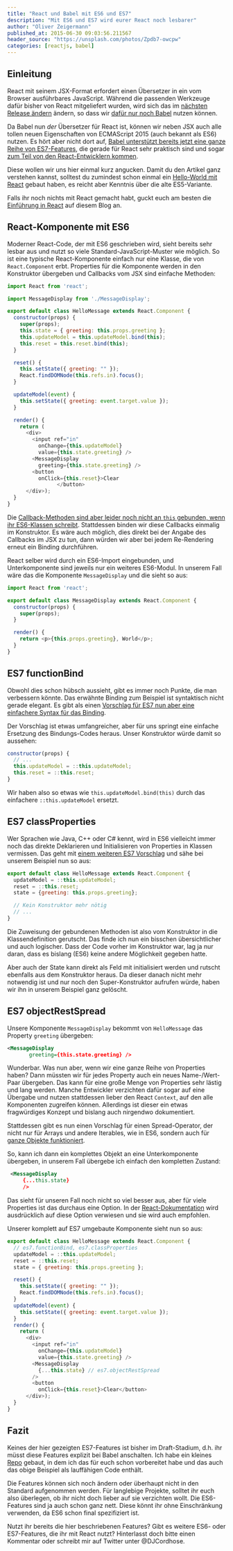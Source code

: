 ```yaml
---
title: "React und Babel mit ES6 und ES7"
description: "Mit ES6 und ES7 wird eurer React noch lesbarer"
author: "Oliver Zeigermann"
published_at: 2015-06-30 09:03:56.211567
header_source: "https://unsplash.com/photos/Zpdb7-owcpw"
categories: [reactjs, babel]
---
```


## Einleitung

React mit seinem JSX-Format erfordert einen Übersetzer in ein vom Browser ausführbares JavaScript. Während die passenden Werkzeuge dafür bisher von React mitgeliefert wurden, wird sich das im [nächsten Release ändern](https://reactjs.org/blog/2015/06/12/deprecating-jstransform-and-react-tools.html) ändern, so dass wir [dafür nur noch Babel](https://babeljs.io/docs/usage/jsx/) nutzen können.

Da Babel nun _der_ Übersetzer für React ist, können wir neben JSX auch alle tollen neuen Eigenschaften von ECMAScript 2015 (auch bekannt als ES6) nutzen. Es hört aber nicht dort auf, [Babel unterstützt bereits jetzt eine ganze Reihe von ES7-Features](https://babeljs.io/docs/usage/experimental/), die gerade für React sehr praktisch sind und sogar [zum Teil von den React-Entwicklern kommen](https://github.com/sebmarkbage/ecmascript-rest-spread).

Diese wollen wir uns hier einmal kurz angucken. Damit du den Artikel ganz verstehen kannst, solltest du zumindest schon einmal ein [Hello-World mit React](https://reactjs.org/docs/hello-world.html) gebaut haben, es reicht aber Kenntnis über die alte ES5-Variante.

Falls ihr noch nichts mit React gemacht habt, guckt euch am besten die [Einführung in React](http://reactjs.de/artikel/react-tutorial-deutsch/) auf diesem Blog an.

## React-Komponente mit ES6

Moderner React-Code, der mit ES6 geschrieben wird, sieht bereits sehr lesbar aus und nutzt so viele Standard-JavaScript-Muster wie möglich. So ist eine typische React-Komponente einfach nur eine Klasse, die von `React.Component` erbt. Properties für die Komponente werden in den Konstruktor übergeben und Callbacks vom JSX sind einfache Methoden:

```javascript
import React from 'react';

import MessageDisplay from './MessageDisplay';

export default class HelloMessage extends React.Component {
  constructor(props) {
    super(props);
    this.state = { greeting: this.props.greeting };
    this.updateModel = this.updateModel.bind(this);
    this.reset = this.reset.bind(this);
  }

  reset() {
    this.setState({ greeting: "" });
    React.findDOMNode(this.refs.in).focus();
  }

  updateModel(event) {
    this.setState({ greeting: event.target.value });
  }

  render() {
    return (
      <div>
        <input ref="in"
          onChange={this.updateModel}
          value={this.state.greeting} />
        <MessageDisplay
          greeting={this.state.greeting} />
        <button
          onClick={this.reset}>Clear
                </button>
      </div>);
  }
}
```
Die [Callback-Methoden sind aber leider noch nicht an `this` gebunden, wenn ihr ES6-Klassen schreibt](https://reactjs.org/blog/2015/01/27/react-v0.13.0-beta-1.html). Stattdessen binden wir diese Callbacks einmalig im Konstruktor. Es wäre auch möglich, dies direkt bei der Angabe des Callbacks im JSX zu tun, dann würden wir aber bei jedem Re-Rendering erneut ein Binding durchführen.

React selber wird durch ein ES6-Import eingebunden, und Unterkomponente sind jeweils nur ein weiteres ES6-Modul. In unserem Fall wäre das die Komponente `MessageDisplay` und die sieht so aus:

```javascript
import React from 'react';

export default class MessageDisplay extends React.Component {
  constructor(props) {
    super(props);
  }

  render() {
    return <p>{this.props.greeting}, World</p>;
  }
}
```

## ES7 functionBind

Obwohl dies schon hübsch aussieht, gibt es immer noch Punkte, die man verbessern könnte. Das erwähnte Binding zum Beispiel ist syntaktisch nicht gerade elegant. Es gibt als einen [Vorschlag für ES7 nun aber eine einfachere Syntax für das Binding](https://github.com/zenparsing/es-function-bind).

Der Vorschlag ist etwas umfangreicher, aber für uns springt eine einfache Ersetzung des Bindungs-Codes heraus. Unser Konstruktor würde damit so aussehen:

```javascript
constructor(props) {
  // ...
  this.updateModel = ::this.updateModel;
  this.reset = ::this.reset;
}
```

 Wir haben also so etwas wie `this.updateModel.bind(this)` durch das einfachere  `::this.updateModel` ersetzt.

## ES7 classProperties

Wer Sprachen wie Java, C++ oder C# kennt, wird in ES6 vielleicht immer noch das direkte Deklarieren und Initialisieren von Properties in Klassen vermissen. Das geht mit [einem weiteren ES7 Vorschlag](https://gist.github.com/jeffmo/054df782c05639da2adb) und sähe bei unserem Beispiel nun so aus:

```javascript
export default class HelloMessage extends React.Component {
  updateModel = ::this.updateModel;
  reset = ::this.reset;
  state = {greeting: this.props.greeting};

  // Kein Konstruktor mehr nötig
  // ...
}
```

Die Zuweisung der gebundenen Methoden ist also vom Konstruktor in die Klassendefinition gerutscht. Das finde ich nun ein bisschen übersichtlicher und auch logischer. Dass der Code vorher im Konstruktor war, lag ja nur daran, dass es bislang (ES6) keine andere Möglichkeit gegeben hatte.

Aber auch der State kann direkt als Feld mit initialisiert werden und rutscht ebenfalls aus dem Konstruktor heraus. Da dieser danach nicht mehr notwendig ist und nur noch den Super-Konstruktor aufrufen würde, haben wir ihn in unserem Beispiel ganz gelöscht.

## ES7 objectRestSpread

Unsere Komponente `MessageDisplay` bekommt von `HelloMessage` das Property `greeting` übergeben:

```xml
<MessageDisplay
       greeting={this.state.greeting} />
```

 Wunderbar. Was nun aber, wenn wir eine ganze Reihe von Properties haben? Dann müssten wir für jedes Property auch ein neues Name-/Wert-Paar übergeben. Das kann für eine große Menge von Properties sehr lästig und lang werden. Manche Entwickler verzichten dafür sogar auf eine Übergabe und nutzen stattdessen lieber den React `Context`, auf den alle Komponenten zugreifen können. Allerdings ist dieser ein etwas fragwürdiges Konzept und bislang auch nirgendwo dokumentiert.

 Stattdessen gibt es nun einen Vorschlag für einen Spread-Operator, der nicht nur für Arrays und andere Iterables, wie in ES6, sondern auch für [ganze Objekte funktioniert](https://github.com/sebmarkbage/ecmascript-rest-spread).

 So, kann ich dann ein komplettes Objekt an eine Unterkomponente übergeben, in unserem Fall übergebe ich einfach den kompletten Zustand:

```xml
 <MessageDisplay
     {...this.state}
     />
```
Das sieht für unseren Fall noch nicht so viel besser aus, aber für viele Properties ist das durchaus eine Option. In der [React-Dokumentation](https://reactjs.org/docs/jsx-in-depth.html) wird ausdrücklich auf diese Option verwiesen und  sie wird auch empfohlen.

Unserer komplett auf ES7 umgebaute Komponente sieht nun so aus:

```javascript
export default class HelloMessage extends React.Component {
  // es7.functionBind, es7.classProperties
  updateModel = ::this.updateModel;
  reset = ::this.reset;
  state = { greeting: this.props.greeting };

  reset() {
    this.setState({ greeting: "" });
    React.findDOMNode(this.refs.in).focus();
  }
  updateModel(event) {
    this.setState({ greeting: event.target.value });
  }
  render() {
    return (
      <div>
        <input ref="in"
          onChange={this.updateModel}
          value={this.state.greeting} />
        <MessageDisplay
          {...this.state} // es7.objectRestSpread
        />
        <button
          onClick={this.reset}>Clear</button>
      </div>);
  }
}
```

## Fazit

Keines der hier gezeigten ES7-Features ist bisher im Draft-Stadium, d.h. ihr müsst diese Features explizit bei Babel anschalten. Ich habe ein kleines [Repo](https://github.com/DJCordhose/react-sandbox/tree/es7)  gebaut, in dem ich das für euch schon vorbereitet habe und das auch das obige Beispiel als lauffähigen Code enthält.

Die Features können sich noch ändern oder überhaupt nicht in den Standard aufgenommen werden. Für langlebige Projekte, solltet ihr euch also überlegen, ob ihr nicht doch lieber auf sie verzichten wollt. Die ES6-Features sind ja auch schon ganz nett. Diese könnt ihr ohne Einschränkung verwenden, da ES6 schon final spezifiziert ist.

Nutzt ihr bereits die hier beschriebenen Features? Gibt es weitere ES6- oder ES7-Features, die ihr mit React nutzt? Hinterlasst doch bitte einen Kommentar oder schreibt mir auf Twitter unter @DJCordhose.
